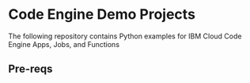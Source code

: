 # Code Engine Demo Projects

The following repository contains Python examples for IBM Cloud Code Engine Apps, Jobs, and Functions

## Pre-reqs

